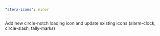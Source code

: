 ```yaml
---
"stera-icons": minor
---
```


Add new circle-notch loading icon and update existing icons (alarm-clock, circle-slash, tally-marks)
